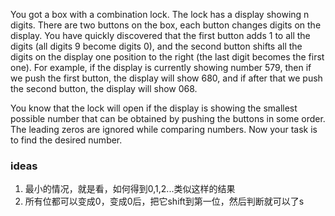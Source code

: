 You got a box with a combination lock. The lock has a display showing n digits. There are two buttons on the box, each button changes digits on the display. You have quickly discovered that the first button adds 1 to all the digits (all digits 9 become digits 0), and the second button shifts all the digits on the display one position to the right (the last digit becomes the first one). For example, if the display is currently showing number 579, then if we push the first button, the display will show 680, and if after that we push the second button, the display will show 068.

You know that the lock will open if the display is showing the smallest possible number that can be obtained by pushing the buttons in some order. The leading zeros are ignored while comparing numbers. Now your task is to find the desired number.

### ideas
1. 最小的情况，就是看，如何得到0,1,2...类似这样的结果
2. 所有位都可以变成0，变成0后，把它shift到第一位，然后判断就可以了s